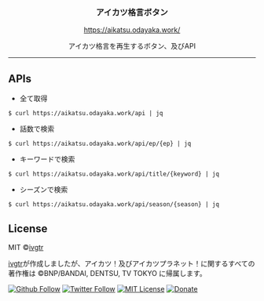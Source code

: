 <div align="center">
  <h3 align="center">アイカツ格言ボタン</h3>
  <p align="center">
    <a href="https://aikatsu.odayaka.work/">https://aikatsu.odayaka.work/</a>
  </p>
  <p align="center">アイカツ格言を再生するボタン、及びAPI</p>
</div>

---

## APIs

- 全て取得

```shell
$ curl https://aikatsu.odayaka.work/api | jq
```

- 話数で検索

```shell
$ curl https://aikatsu.odayaka.work/api/ep/{ep} | jq
```

- キーワードで検索

```shell
$ curl https://aikatsu.odayaka.work/api/title/{keyword} | jq
```

- シーズンで検索

```shell
$ curl https://aikatsu.odayaka.work/api/season/{season} | jq
```

## License

MIT ©[ivgtr](https://github.com/ivgtr)

[ivgtr](https://github.com/ivgtr)が作成しましたが、アイカツ！及びアイカツプラネット！に関するすべての著作権は &copy;BNP/BANDAI, DENTSU, TV TOKYO に帰属します。

[![Github Follow](https://img.shields.io/github/followers/ivgtr?style=social)](https://github.com/ivgtr) [![Twitter Follow](https://img.shields.io/twitter/follow/mawaru_hana?style=social)](https://twitter.com/mawaru_hana) [![MIT License](http://img.shields.io/badge/license-MIT-blue.svg?style=flat)](LICENSE) [![Donate](https://img.shields.io/badge/%EF%BC%84-support-green.svg?style=flat-square)](https://www.buymeacoffee.com/ivgtr)
